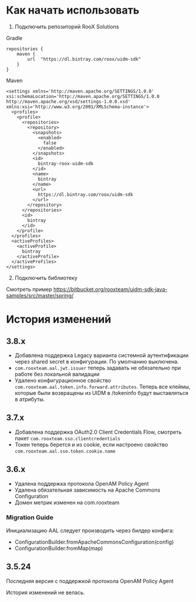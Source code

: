
# Как начать использовать

1. Подключить репозиторий RooX Solutions

Gradle
```
repositories {
	maven {
		url  "https://dl.bintray.com/roox/uidm-sdk"
	}
}
```

Maven
```
<settings xmlns='http://maven.apache.org/SETTINGS/1.0.0' xsi:schemaLocation='http://maven.apache.org/SETTINGS/1.0.0 http://maven.apache.org/xsd/settings-1.0.0.xsd' xmlns:xsi='http://www.w3.org/2001/XMLSchema-instance'>
  <profiles>
    <profile>
      <repositories>
        <repository>
          <snapshots>
            <enabled>
              false
            </enabled>
          </snapshots>
          <id>
            bintray-roox-uidm-sdk
          </id>
          <name>
            bintray
          </name>
          <url>
            https://dl.bintray.com/roox/uidm-sdk
          </url>
        </repository>
      </repositories>     
      <id>
        bintray
      </id>
    </profile>
  </profiles>
  <activeProfiles>
    <activeProfile>
      bintray
    </activeProfile>
  </activeProfiles>
</settings>
```

2. Подключить библиотеку

Смотреть пример https://bitbucket.org/rooxteam/uidm-sdk-java-samples/src/master/spring/


# История изменений

## 3.8.x

- Добавлена поддержка Legacy варианта системной аутентификации через shared secret в конфигурации. По умолчанию выключена.
- `com.rooxteam.aal.jwt.issuer` теперь задавать не обязательно при работе без локальной валидации
- Удалено конфигурационное свойство `com.rooxteam.aal.token.info.forward.attributes`. 
Теперь все клеймы, которые были возвращены из UIDM в /tokeninfo будут выставляться в атрибуты. 


## 3.7.x

- Добавлена поддержка OAuth2.0 Client Credentials Flow, смотреть пакет `com.rooxteam.sso.clientcredentials`
- Токен теперь берется и из cookie, если настроено свойство `com.rooxteam.aal.sso.token.cookie.name`

## 3.6.x

- Удалена поддержка протокола OpenAM Policy Agent
- Удалена обязательная зависимость на Apache Commons Configuration
- Домен метрик изменен на com.rooxteam

### Migration Guide

Инициализацию AAL следует производить через билдер конфига:
- ConfigurationBuilder.fromApacheCommonsConfiguration(config)
- ConfigurationBuilder.fromMap(map)

## 3.5.24

Последняя версия с поддержкой протокола OpenAM Policy Agent

История изменений не велась.
